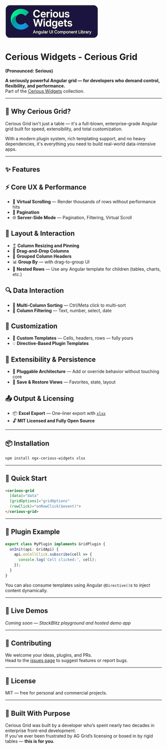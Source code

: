 ![Cerious Widgets](cerious-widgets-sm.png)

# Cerious Widgets - Cerious Grid

**(Pronounced: Serious)**

**A seriously powerful Angular grid — for developers who demand control, flexibility, and performance.**  
Part of the [Cerious Widgets](https://github.com/rYOUcerious/cerious-widgets) collection.

---

## 🚀 Why Cerious Grid?

Cerious Grid isn't just a table — it's a full-blown, enterprise-grade Angular grid built for speed, extensibility, and total customization.

With a modern plugin system, rich templating support, and no heavy dependencies, it's everything you need to build real-world data-intensive apps.

---

## ✨ Features

  ## ⚡️ Core UX & Performance
  - 🔁 **Virtual Scrolling** — Render thousands of rows without performance hits  
  - 🔄 **Pagination**  
  - 🌐 **Server-Side Mode** — Pagination, Filtering, Virtual Scroll  

  ## 🧭 Layout & Interaction
  - ↕️ **Column Resizing and Pinning**  
  - 🔗 **Drag-and-Drop Columns**  
  - 🧱 **Grouped Column Headers**  
  - 📊 **Group By** — with drag-to-group UI  
  - 🧬 **Nested Rows** — Use any Angular template for children (tables, charts, etc.)

  ## 🔍 Data Interaction
  - 🧠 **Multi-Column Sorting** — Ctrl/Meta click to multi-sort  
  - 🧹 **Column Filtering** — Text, number, select, date  

  ## 🧾 Customization
  - 🧾 **Custom Templates** — Cells, headers, rows — fully yours  
  - 💡 **Directive-Based Plugin Templates**  

  ## 🧩 Extensibility & Persistence
  - 🧩 **Pluggable Architecture** — Add or override behavior without touching core  
  - 💾 **Save & Restore Views** — Favorites, state, layout  

  ## 📤 Output & Licensing
  - 📦 **Excel Export** — One-liner export with [`xlsx`](https://www.npmjs.com/package/xlsx)  
  - 🔓 **MIT Licensed and Fully Open Source**

---

## 📦 Installation

```bash
npm install ngx-cerious-widgets xlsx
```

---


## 🧪 Quick Start

```html
<cerious-grid
  [data]="data"
  [gridOptions]="gridOptions"
  (rowClick)="onRowClick($event)">
</cerious-grid>
```

---

## 🧩 Plugin Example

```ts
export class MyPlugin implements GridPlugin {
  onInit(api: GridApi) {
    api.onCellClick.subscribe(cell => {
      console.log('Cell clicked:', cell);
    });
  }
}
```

You can also consume templates using Angular `@Directive()`s to inject content dynamically.

---

## 📸 Live Demos

_Coming soon — StackBlitz playground and hosted demo app_

---

## 🤝 Contributing

We welcome your ideas, plugins, and PRs.  
Head to the [issues page](https://github.com/your-org/cerious-grid/issues) to suggest features or report bugs.

---

## 📝 License

MIT — free for personal and commercial projects.

---

## 🧠 Built With Purpose

Cerious Grid was built by a developer who’s spent nearly two decades in enterprise front-end development.  
If you’ve ever been frustrated by AG Grid’s licensing or boxed in by rigid tables — **this is for you**.
